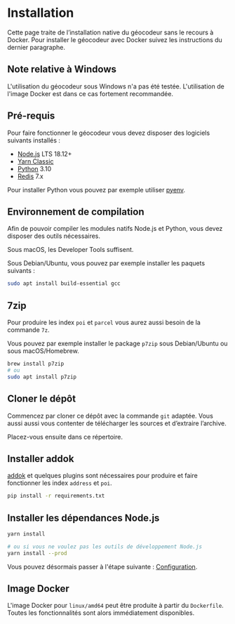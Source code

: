 # Installation

Cette page traite de l’installation native du géocodeur sans le recours à Docker. Pour installer le géocodeur avec Docker suivez les instructions du dernier paragraphe.

## Note relative à Windows

L'utilisation du géocodeur sous Windows n'a pas été testée. L'utilisation de l'image Docker est dans ce cas fortement recommandée.

## Pré-requis

Pour faire fonctionner le géocodeur vous devez disposer des logiciels suivants installés :

- [Node.js](https://nodejs.org) LTS 18.12+
- [Yarn Classic](https://classic.yarnpkg.com)
- [Python](https://www.python.org) 3.10
- [Redis](https://redis.io) 7.x

Pour installer Python vous pouvez par exemple utiliser [pyenv](https://github.com/pyenv/pyenv).

## Environnement de compilation

Afin de pouvoir compiler les modules natifs Node.js et Python, vous devez disposer des outils nécessaires.

Sous macOS, les Developer Tools suffisent.

Sous Debian/Ubuntu, vous pouvez par exemple installer les paquets suivants :

```bash
sudo apt install build-essential gcc
```

## 7zip

Pour produire les index `poi` et `parcel` vous aurez aussi besoin de la commande `7z`.

Vous pouvez par exemple installer le package `p7zip` sous Debian/Ubuntu ou sous macOS/Homebrew.

```bash
brew install p7zip
# ou
sudo apt install p7zip
```

## Cloner le dépôt

Commencez par cloner ce dépôt avec la commande `git` adaptée. Vous aussi aussi vous contenter de télécharger les sources et d’extraire l’archive.

Placez-vous ensuite dans ce répertoire.

## Installer addok

[addok](https://addok.readthedocs.org) et quelques plugins sont nécessaires pour produire et faire fonctionner les index `address` et `poi`.

```bash
pip install -r requirements.txt
```

## Installer les dépendances Node.js

```bash
yarn install

# ou si vous ne voulez pas les outils de développement Node.js
yarn install --prod
```

Vous pouvez désormais passer à l'étape suivante : [Configuration](configuration.md).

## Image Docker

L'image Docker pour `linux/amd64` peut être produite à partir du `Dockerfile`. Toutes les fonctionnalités sont alors immédiatement disponibles.
